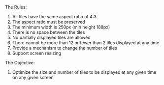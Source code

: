 The Rules:

1. All tiles have the same aspect ratio of 4:3
2. The aspect ratio must be preserved
3. The minimum width is 250px (min height 188px)
4. There is no space between the tiles
5. No partially displayed tiles are allowed
6. There cannot be more than 12 or fewer than 2 tiles displayed at any time
7. Provide a mechanism to change the number of tiles
8. Support screen resizing


The Objective: 

1. Optimize the size and number of tiles to be displayed at any given time on any given screen

